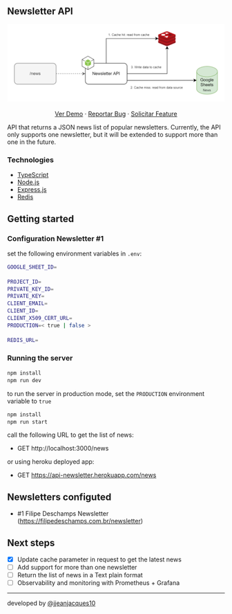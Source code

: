 ## Newsletter API

<p align="center">
    <img src="./files/diagram-jjeanjacques10.png">
    <br />
    <br />
    <a href="https://newsletter-deschamps.herokuapp.com/news">Ver Demo</a>
    ·
    <a href="https://github.com/jjeanjacques10/newsletter-api/issues">Reportar Bug</a>
    ·
    <a href="https://github.com/jjeanjacques10/newsletter-api/issues">Solicitar Feature</a>
</p>


API that returns a JSON news list of popular newsletters. Currently, the API only supports one newsletter, but it will be extended to support more than one in the future.

### Technologies

* [TypeScript](https://www.typescriptlang.org/)
* [Node.js](https://nodejs.org/)
* [Express.js](https://expressjs.com/)
* [Redis](https://redis.io/)

## Getting started

### Configuration Newsletter #1

set the following environment variables in `.env`:

``` bash
GOOGLE_SHEET_ID=

PROJECT_ID=
PRIVATE_KEY_ID=
PRIVATE_KEY=
CLIENT_EMAIL=
CLIENT_ID=
CLIENT_X509_CERT_URL=
PRODUCTION=< true | false >

REDIS_URL=
```

### Running the server

``` bash
npm install
npm run dev
```

to run the server in production mode, set the `PRODUCTION` environment variable to `true`

``` bash
npm install
npm run start
```

call the following URL to get the list of news:

- GET http://localhost:3000/news

or using heroku deployed app:

- GET https://api-newsletter.herokuapp.com/news


## Newsletters configuted

- #1 Filipe Deschamps Newsletter (https://filipedeschamps.com.br/newsletter)

## Next steps

- [x] Update cache parameter in request to get the latest news
- [ ] Add support for more than one newsletter
- [ ] Return the list of news in a Text plain format
- [ ] Observability and monitoring with Prometheus + Grafana

---
developed by [@jjeanjacques10](https://github.com/jjeanjacques10)